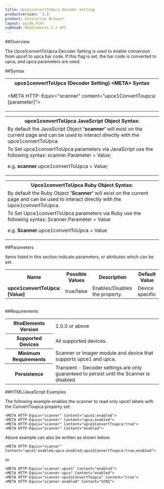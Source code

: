 ```yaml
---
title: Upce1convertToUpca Decoder Setting
productversion: '1.5'
product: Enterprise Browser
layout: guide.html
subhead: RhoElements 2.x API
---
```


##Overview

The Upce1convertToUpca Decoder Setting is used to enable conversion from upce1 to upca bar code. If this flag is set, the bar code is converted to upca, and upca parameters are used.

##Syntax

<table class="re-table"><tr><th class="tableHeading">upce1convertToUpca (Decoder Setting) &lt;META&gt; Syntax
</th></tr><tr><td class="clsSyntaxCells clsOddRow"><p>&lt;META HTTP-Equiv="scanner" content="upce1ConvertToupca:[parameter]"&gt;</p></td></tr></table>
<table class="re-table"><tr><th class="tableHeading">upce1convertToUpca JavaScript Object Syntax:</th></tr><tr><td class="clsSyntaxCells clsOddRow">
By default the JavaScript Object <b>'scanner'</b> will exist on the current page and can be used to interact directly with the upce1convertToUpca.
</td></tr><tr><td class="clsSyntaxCells clsEvenRow">
To Set upce1convertToUpca parameters via JavaScript use the following syntax: scanner.Parameter = Value;
<P />e.g. <b>scanner</b>.upce1convertToUpca = Value;
</td></tr></table>
<table class="re-table"><tr><th class="tableHeading">Upce1convertToUpca Ruby Object Syntax:</th></tr><tr><td class="clsSyntaxCells clsOddRow">
By default the Ruby Object <b>'Scanner'</b> will exist on the current page and can be used to interact directly with the Upce1convertToUpca.
</td></tr><tr><td class="clsSyntaxCells clsEvenRow">
To Set Upce1convertToUpca parameters via Ruby use the following syntax: Scanner.Parameter = Value
<P />e.g. <b>Scanner</b>.upce1convertToUpca = Value
</td></tr></table>



##Parameters


Items listed in this section indicate parameters, or attributes which can be set.
<table class="re-table"><col width="20%" /><col width="20%" /><col width="38%" /><col width="22%" /><tr><th class="tableHeading">Name</th><th class="tableHeading">Possible Values</th><th class="tableHeading">Description</th><th class="tableHeading">Default Value</th></tr><tr><td class="clsSyntaxCells clsOddRow"><b>upce1convertToUpca:[Value]
</b></td><td class="clsSyntaxCells clsOddRow">true/false</td><td class="clsSyntaxCells clsOddRow">Enables/Disables the property.</td><td class="clsSyntaxCells clsOddRow">Device specific</td></tr></table>
<table class="re-table"><col width="78%" /><col width="8%" /><col width="1%" /><col width="5%" /><col width="1%" /><col width="5%" /><col width="2%" /></table>





##Requirements

<table class="re-table"><tr><th class="tableHeading">RhoElements Version</th><td class="clsSyntaxCell clsEvenRow">1.0.0 or above
</td></tr><tr><th class="tableHeading">Supported Devices</th><td class="clsSyntaxCell clsOddRow">All supported devices.</td></tr><tr><th class="tableHeading">Minimum Requirements</th><td class="clsSyntaxCell clsOddRow">Scanner or Imager module and device that supports upce1 and upca.</td></tr><tr><th class="tableHeading">Persistence</th><td class="clsSyntaxCell clsEvenRow">Transient - Decoder settings are only guaranteed to persist until the Scanner is disabled</td></tr></table>


##HTML/JavaScript Examples

The following example enables the scanner to read only upce1 labels with the ConvertToupca property set:

	<META HTTP-Equiv="scanner" Content="upce1:enabled">
	<META HTTP-Equiv="scanner" Content="upca:enabled">
	<META HTTP-Equiv="scanner" Content="upce1ConvertToupca:true">
	<META HTTP-Equiv="scanner" Content="enabled">
	
Above example can also be written as shown below:

	<META HTTP-Equiv="scanner" Content="upce1:enabled;upca:enabled;upce1ConvertToupca:true;enabled">
	
or

	<META HTTP-Equiv="scanner-upce1" Content="enabled">
	<META HTTP-Equiv="scanner-upca" Content="enabled">
	<META HTTP-Equiv="scanner-upce1ConvertToupca" Content="true">
	<META HTTP-Equiv="scanner-enabled" Content="SCN1">
	





